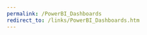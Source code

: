 ```yaml
---
permalink: /PowerBI_Dashboards
redirect_to: /links/PowerBI_Dashboards.htm
---
```

<!-- Content for the page (if any) goes here -->
